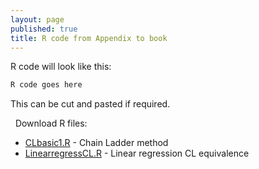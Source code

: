 ```yaml
---
layout: page
published: true
title: R code from Appendix to book
---
```


R code will look like this:

```r
R code goes here
```

This can be cut and pasted if required.

<span class="fa fa-lg fa-download"></span>&nbsp; Download R files:
 -  [CLbasic1.R]({{site.baseurl}}\Rfiles\CLbasic1.R) - Chain Ladder method
  - [LinearregressCL.R]({{site.baseurl}}\Rfiles\LinearregressCL.R) - Linear regression CL equivalence

